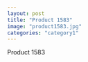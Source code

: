 ```yaml
---
layout: post
title: "Product 1583"
image: "product1583.jpg"
categories: "category1"
---
```

Product 1583
